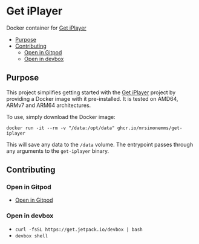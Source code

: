 # Get iPlayer

Docker container for [Get iPlayer](https://github.com/get-iplayer/get_iplayer)

<!-- toc -->

* [Purpose](#purpose)
* [Contributing](#contributing)
  * [Open in Gitpod](#open-in-gitpod)
  * [Open in devbox](#open-in-devbox)

<!-- Regenerate with "pre-commit run -a markdown-toc" -->

<!-- tocstop -->

## Purpose

This project simplifies getting started with the [Get iPlayer](https://github.com/get-iplayer/get_iplayer)
project by providing a Docker image with it pre-installed. It is tested on
AMD64, ARMv7 and ARM64 architectures.

To use, simply download the Docker image:

```shell
docker run -it --rm -v "/data:/opt/data" ghcr.io/mrsimonemms/get-iplayer
```

This will save any data to the `/data` volume. The entrypoint passes through
any arguments to the `get-iplayer` binary.

## Contributing

### Open in Gitpod

* [Open in Gitpod](https://gitpod.io/from-referrer/)

### Open in devbox

* `curl -fsSL https://get.jetpack.io/devbox | bash`
* `devbox shell`
